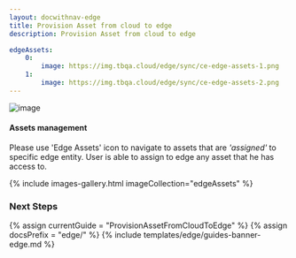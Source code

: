 ```yaml
---
layout: docwithnav-edge
title: Provision Asset from cloud to edge
description: Provision Asset from cloud to edge

edgeAssets:
    0:
        image: https://img.tbqa.cloud/edge/sync/ce-edge-assets-1.png
    1:
        image: https://img.tbqa.cloud/edge/sync/ce-edge-assets-2.png
---
```


![image](https://img.tbqa.cloud/coming-soon.jpg)

#### Assets management

Please use 'Edge Assets' icon to navigate to assets that are *'assigned'* to specific edge entity.
User is able to assign to edge any asset that he has access to.

{% include images-gallery.html imageCollection="edgeAssets" %}

### Next Steps

{% assign currentGuide = "ProvisionAssetFromCloudToEdge" %}
{% assign docsPrefix = "edge/" %}
{% include templates/edge/guides-banner-edge.md %}
